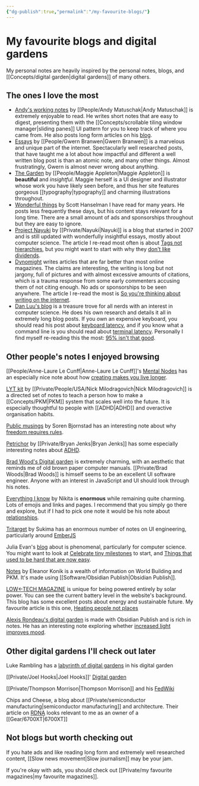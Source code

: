 ```yaml
---
{"dg-publish":true,"permalink":"/my-favourite-blogs/"}
---
```



# My favourite blogs and digital gardens

My personal notes are heavily inspired by the personal notes, blogs, and [[Concepts/digital garden\|digital gardens]] of many others.

## The ones I love the most

- [Andy's working notes](https://notes.andymatuschak.org/About_these_notes) by [[People/Andy Matuschak\|Andy Matuschak]]  is extremely enjoyable to read. He writes short notes that are easy to digest, presenting them with the  [[Concepts/scrollable tiling window manager\|sliding panes]] UI pattern for you to keep track of where you came from. He also posts long form articles on his [blog](https://andymatuschak.org/books/).
- [Essays](https://www.gwern.net/index) by [[People/Gwern Branwen\|Gwern Branwen]] is a marvelous and unique part of the internet. Spectacularly well researched posts, that have taught me a lot about how impactful and different a well written blog post is than an atomic note, and many other things. Almost frustratingly, Gwern is almost never wrong about anything.
 - [The Garden](https://maggieappleton.com/garden) by [[People/Maggie Appleton\|Maggie Appleton]] is **beautiful** and *insightful*. Maggie herself is a UI designer and illustrator whose work you have likely seen before, and thus her site features gorgeous [[typography\|typography]] and charming illustrations throughout.
 - [Wonderful things](https://www.hanselman.com/blog/) by Scott Hanselman I have read for many years. He posts less frequently these days, but his content stays relevant for a long time. There are a small amount of ads and sponsorships throughout but they are easy to ignore.
 - [Project Nayuki](https://www.nayuki.io/) by [[Private/Nayuki\|Nayuki]] is a blog that started in 2007 and is still updated with wonderfully insightful essays, mostly about computer science. The article I re-read most often is about [Tags not hierarchies](https://www.nayuki.io/page/designing-better-file-organization-around-tags-not-hierarchies), but you might want to start with why they [don't like dividends](https://www.nayuki.io/page/i-dislike-dividends).
 - [Dynomight](https://dynomight.net/) writes articles that are far better than most online magazines. The claims are interesting, the writing is long but not jargony, full of pictures and with almost excessive amounts of citations, which is a trauma response from some early commenters accusing them of not citing enough. No ads or sponsorships to be seen anywhere. The article I re-read the most is [So you're thinking about writing on the internet](https://dynomight.net/internet-writing/).
 - [Dan Luu's blog](https://danluu.com/) is a treasure trove for all nerds with an interest in computer science. He does his own research and details it all in extremely long blog posts. If you own an expensive keyboard, you should read his post about [keyboard latency](https://danluu.com/keyboard-latency/), and if you know what a command line is you should read about [terminal latency](https://danluu.com/term-latency/). Personally I find myself re-reading this the most: [95% isn't that good](https://danluu.com/p95-skill/). 

## Other people's notes I enjoyed browsing

[[People/Anne-Laure Le Cunff\|Anne-Laure Le Cunff]]'s [Mental Nodes](https://www.mentalnodes.com/about)  has an especially nice note about how [creating makes you live longer](https://www.mentalnodes.com/living-beyond-your-expiration-date).

[LYT kit](https://notes.linkingyourthinking.com/%2B+Start+Here) by [[Private/People/USA/Nick Milodragovich\|Nick Milodragovich]] is a directed set of notes to teach a person how to make a [[Concepts/PKM\|PKM]] system that scales well into the future. It is especially thoughtful to people with [[ADHD\|ADHD]] and overactive organisation habits.

[Public musings](https://zettelkasten.sorenbjornstad.com/) by Soren Bjornstad has an interesting note about why  [freedom requires rules](https://zettelkasten.sorenbjornstad.com/#NoRulesNoFreedom).

[Petrichor](https://publish.obsidian.md/bryan-jenks/INDEX) by [[Private/Bryan Jenks\|Bryan Jenks]] has some especially interesting notes about [ADHD](https://publish.obsidian.md/bryan-jenks/Z/ADHD).

[Brad Wood's Digital garden](https://garden.bradwoods.io/) is extremely charming, with an aesthetic that reminds me of old brown paper computer manuals. [[Private/Brad Woods\|Brad Woods]]  is himself seems to be an excellent UI software engineer. Anyone with an interest in JavaScript and UI should look through his notes.

[Everything I know](https://wiki.nikitavoloboev.xyz/) by Nikita is **enormous** while remaining quite charming. Lots of emojis and links and pages. I recommend that you simply go there and explore, but if I had to pick one note it would be his note about [relationships](https://wiki.nikiv.dev/relationships/).

[Tritarget](https://tritarget.org/) by Sukima has an enormous number of notes on UI engineering, particularly around [EmberJS](notes/EmberJS)

Julia Evan's [blog](https://jvns.ca/) about is phenomenal, particularly for computer science. You might want to look at [Celebrate tiny milestones](https://jvns.ca/blog/2022/03/13/celebrate-tiny-learning-milestones/) to start, and [Things that used to be hard that are now easy](https://jvns.ca/blog/2022/02/20/things-that-used-to-be-hard-and-are-now-easy/).

[Notes](https://publish.obsidian.md/eleanorkonik/) by Eleanor Konik is a wealth of information on World Building and PKM. It's made using [[Software/Obsidian Publish\|Obsidian Publish]].

[LOW←TECH MAGAZINE](https://solar.lowtechmagazine.com/) is unique for being powered entirely by solar power. You can see the current battery level in the website's background. This blog has some excellent posts about energy and sustainable future. My favourite article is this one, [Heating people not places](https://solar.lowtechmagazine.com/2015/02/heating-people-not-spaces.html)

[Alexis Rondeau's digital garden](https://publish.obsidian.md/alexisrondeau/) is made with Obsidian Publish and is rich in notes. He has an interesting note exploring whether [increased light improves mood](https://publish.obsidian.md/alexisrondeau/%E2%AD%90%EF%B8%8F+Happier+Through+Bright+Light+(Experiment)).

## Other digital gardens I'll check out later

Luke Rambling has a [labyrinth of digital gardens](https://lukerambling.de/gardens/) in his digital garden

[[Private/Joel Hooks\|Joel Hooks]]' [Digital garden](https://joelhooks.com/)

[[Private/Thompson Morrison\|Thompson Morrison]] and his [FedWiki](https://thompson.wiki.innovateoregon.org/view/welcome-visitors)

Chips and Cheese, a blog about [[Private/semiconductor manufacturing\|semiconductor manufacturing]] and architecture. Their article on [RDNA](https://chipsandcheese.com/2023/02/19/amds-rdna-2-shooting-for-the-top/) looks relevant to me as an owner of a [[Gear/6700XT\|6700XT]]

## Not blogs but worth checking out

If you hate ads and like reading long form and extremely well researched content, [[Slow news movement\|Slow journalism]] may be your jam.

If you're okay with ads, you should check out [[Private/my favourite magazines\|my favourite magazines]].

